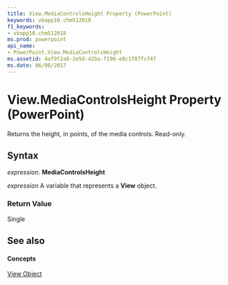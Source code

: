 ```yaml
---
title: View.MediaControlsHeight Property (PowerPoint)
keywords: vbapp10.chm512018
f1_keywords:
- vbapp10.chm512018
ms.prod: powerpoint
api_name:
- PowerPoint.View.MediaControlsHeight
ms.assetid: 4af9f2a8-2e5d-42ba-f196-e8c1f07fcf47
ms.date: 06/08/2017
---
```



# View.MediaControlsHeight Property (PowerPoint)

Returns the height, in points, of the media controls. Read-only.


## Syntax

 _expression_. **MediaControlsHeight**

 _expression_ A variable that represents a **View** object.


### Return Value

Single


## See also


#### Concepts


[View Object](PowerPoint.View.md)

